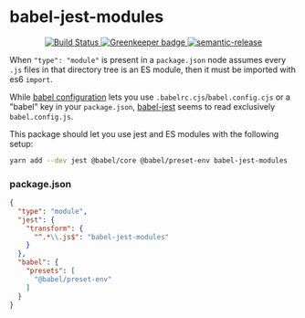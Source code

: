 # babel-jest-modules

<div align="center">
  <a href="https://travis-ci.org/emilianobovetti/babel-jest-modules" target="_blank">
    <img src="https://travis-ci.org/emilianobovetti/babel-jest-modules.svg?branch=master" alt="Build Status">
  </a>
  <a href="https://greenkeeper.io/" target="_blank">
    <img src="https://badges.greenkeeper.io/emilianobovetti/babel-jest-modules.svg" alt="Greenkeeper badge">
  </a>
  <a href="https://github.com/semantic-release/semantic-release" target="_blank">
    <img src="https://img.shields.io/badge/%20%20%F0%9F%93%A6%F0%9F%9A%80-semantic--release-e10079.svg" alt="semantic-release">
  </a>
</div>

When `"type": "module"` is present in a `package.json` node assumes every `.js` files in that directory tree is an ES module, then it must be imported with es6 `import`.

While [babel configuration](https://babeljs.io/docs/en/config-files) lets you use `.babelrc.cjs`/`babel.config.cjs` or a "babel" key in your `package.json`, [babel-jest](https://www.npmjs.com/package/babel-jest) seems to read exclusively `babel.config.js`.

This package should let you use jest and ES modules with the following setup:

```sh
yarn add --dev jest @babel/core @babel/preset-env babel-jest-modules
```

### package.json

```json
{
  "type": "module",
  "jest": {
    "transform": {
      "^.*\\.js$": "babel-jest-modules"
    }
  },
  "babel": {
    "presets": [
      "@babel/preset-env"
    ]
  }
}
```
